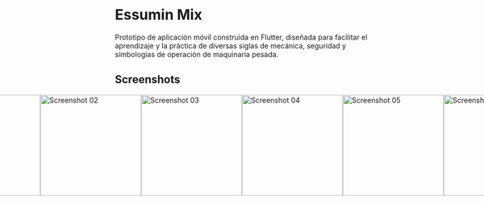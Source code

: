 # Essumin Mix

Prototipo de aplicación móvil construida en Flutter, diseñada para facilitar el aprendizaje y la práctica de diversas siglas de mecánica, seguridad y símbologias de operación de maquinaria pesada.

## Screenshots

<div style="display: flex; justify-content: center;">
  <img src="https://github.com/wesvm/essumin-mix-app/assets/76707027/97f59961-a109-4942-ab28-da6ad667d90a" alt="Screenshot 01" width="200"/>
  <img src="https://github.com/wesvm/essumin-mix-app/assets/76707027/7c546082-a8fb-4e34-b3cf-363f2c8d662e" alt="Screenshot 02" width="200"/>
  <img src="https://github.com/wesvm/essumin-mix-app/assets/76707027/0c9a1cc9-d386-4b6c-b269-b3bfa00c121e" alt="Screenshot 03" width="200"/>
  <img src="https://github.com/wesvm/essumin-mix-app/assets/76707027/8c6057b4-c8e6-4cd9-b8a6-fdaecef66704" alt="Screenshot 04" width="200"/>
  <img src="https://github.com/wesvm/essumin-mix-app/assets/76707027/8964d99e-6844-41b6-83cd-8b5c3e17f3c2" alt="Screenshot 05" width="200"/>
  <img src="https://github.com/wesvm/essumin-mix-app/assets/76707027/14d9c5e9-8821-44a4-b71e-2751a3e00dea" alt="Screenshot 06" width="200"/>
</div>


